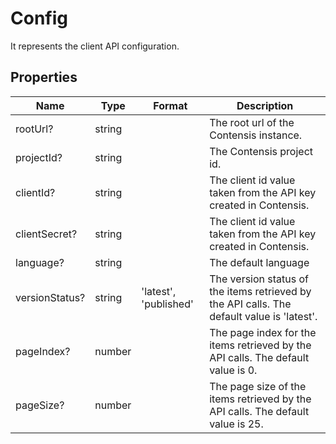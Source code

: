 
# Config 

It represents the client API configuration.

## Properties

| Name           | Type   | Format                | Description                             |
|----------------|--------|-----------------------|-----------------------------------------|
| rootUrl?       | string |                       | The root url of the Contensis instance. |
| projectId?     | string |                       | The Contensis project id.               |
| clientId?      | string |                       | The client id value taken from the API key created in Contensis. |
| clientSecret?  | string |                       | The client id value taken from the API key created in Contensis. |
| language?      | string |                       | The default language                    |
| versionStatus? | string | 'latest', 'published' | The version status of the items retrieved by the API calls. The default value is 'latest'. |
| pageIndex?     | number |                       | The page index for the items retrieved by the API calls. The default value is 0. |
| pageSize?      | number |                       | The page size of the items retrieved by the API calls. The default value is 25. |